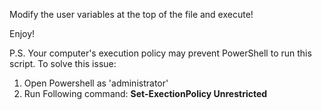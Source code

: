 Modify the user variables at the top of the file and execute!

Enjoy!

P.S. Your computer's execution policy may prevent PowerShell to run this script. To solve this issue:
1. Open Powershell as 'administrator'
2. Run Following command:
  <b>Set-ExectionPolicy Unrestricted</b>
